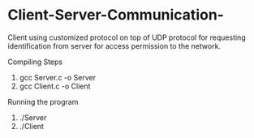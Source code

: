 # Client-Server-Communication-
Client using customized protocol on top of UDP protocol for requesting identification from server for access permission to the network.

Compiling Steps
1) gcc Server.c -o Server 
2) gcc Client.c -o Client 

Running the program
1) ./Server
2) ./Client
